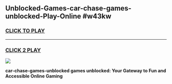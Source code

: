 
## Unblocked-Games-car-chase-games-unblocked-Play-Online #w43kw
<h3>
<a href="https://news.freeplayer.one?title=car-chase-games-unblocked&ref=3">CLICK TO PLAY</a></h3>
<hr>

<h3>
<a href="https://news.freeplayer.one?title=car-chase-games-unblocked&ref=3">CLICK 2 PLAY</a>
  
</h3>

<a href="https://news.freeplayer.one?title=car-chase-games-unblocked&ref=3"><img src="https://clearcache.store/games.png"></a>


**car-chase-games-unblocked games unblocked: Your Gateway to Fun and Accessible Online Gaming**

